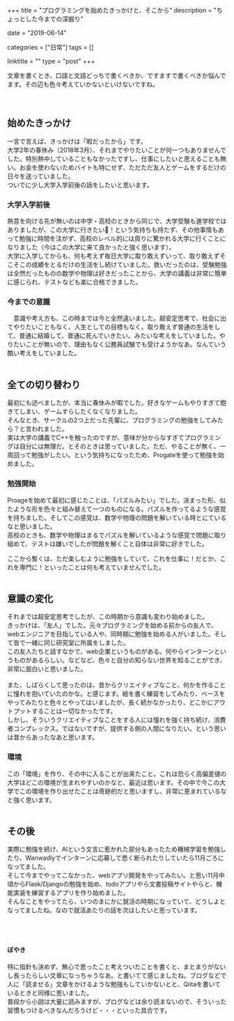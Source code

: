 +++
title = "プログラミングを始めたきっかけと、そこから"
description = "ちょっとした今までの深掘り"

date = "2019-06-14"

categories = ["日常"]
tags = []

linktitle = ""
type = "post"
+++

文章を書くとき、口語と文語どっちで書くべきか、ですますで書くべきか悩んでます。その辺も色々考えていかないといけないですね。
<br><br><br>


## 始めたきっかけ
一言で言えば、きっかけは「暇だったから」です。  
大学2年の春休み（2018年3月）、それまでやりたいことが何一つもありませんでした。特別熱中していることもなかったですし、仕事にしたいと思えることも無い。お金を使わないためバイトも特にせず、ただただ友人とゲームをするだけの日々を送っていました。  
ついでに少し大学入学前後の話をしたいと思います。

### 大学入学前後
熱意を向ける先が無いのは中学・高校のときから同じで、大学受験も進学校ではありましたが、この大学に行きたい！という気持ちも持たず、その他事情もあって勉強に時間を注がず、高校のレベル的には周りに驚かれる大学に行くことになりました（今はこの大学に来て良かったと強く思います）。  
大学に入学してからも、何も考えず毎日大学に取り敢えずいって、取り敢えずそこそこの成績をとるだけの生活をし続けていました。救いだったのは、受験勉強は全然だったものの数学や物理は好きだったことから、大学の講義は非常に簡単に感じられ、テストなども楽に合格できました。  

### 今までの意識
　意識や考え方も、この時までは今と全然違いました。超安定思考で、社会に出てやりたいこともなく、人生としての目標もなく。取り敢えず普通の生活をして、普通に結婚して、普通に死んでいきたい。みたいな考えをしていました。やりたいことが無いので、理由もなく公務員試験でも受けようかなあ。なんていう酷い考えをしていました。
<br><br>
## 全ての切り替わり
最初にも述べましたが、本当に春休みが暇でした。好きなゲームもやりすぎて飽きてしまい、ゲームすらしたくなくなりました。  
そんなとき、サークルの2つ上だった先輩に、プログラミングの勉強をしてみたら？と言われました。  
実は大学の講義でC++を触ったのですが、意味が分からなすぎてプログラミングは自分には無理だ。とそのときは思っていました。ただ、やることが無く、一周回って勉強がしたい。という気持ちになったため、Progateを使って勉強を始めました。  

### 勉強開始
Proageを始めて最初に感じたことは、「パズルみたい」でした。決まった形、似たような形を色々と組み替えて一つのものになる。パズルを作ってるような感覚を持ちました。そしてこの感覚は、数学や物理の問題を解いている時とにているなと思いました。  
高校のときも、数学や物理はまるでパズルを解いているような感覚で問題に取り組めて、テストは嫌いでしたが問題を解くこと自体は非常に好きでした。  
  
ここから暫くは、ただ楽しむように勉強をしていて、これを仕事に！だとか、これを専門に！といったことは何も考えていませんでした。
<br><br>
## 意識の変化
それまでは超安定思考でしたが、この時期から意識も変わり始めました。  
きっかけは、「友人」でした。元々プログラミングを始める前からの友人で、webエンジニアを目指している人や、同時期に勉強を始める人がいました。そして皆で一緒に同じ研究室に所属をしました。  
この友人たちと話すなかで、web企業というものがある。何やらインターンというものがあるらしい。などなど、色々と自分の知らない世界を知ることができ、非常に面白いと思いました。  
<br>
また、しばらくして思ったのは、昔からクリエイティブなこと、何かを作ることに憧れを抱いていたのかな。と感じます。絵を書く練習をしてみたり、ベースをやってみたりと色々とやってはいましたが、長く続かなかったり、どこかにアウトプットすることは一切なかったです。  
しかし、そういうクリエイティブなことをする人には憧れを強く持ち続け、消費者コンプレックス。ではないですが、提供する側の人間になりたい。という思いは昔からあったなあと思います。  

### 環境
この「環境」を作り、その中に入ることが出来たこと。これは恐らく高偏差値の大学ほどこの環境が生まれやすいのかなと、最近は思います。その中で今この大学でこの環境を作り出せたことは奇跡的だと思いますし、非常に恵まれているなと強く思います。
<br><br>
## その後
実際に勉強を続け、AIという文言に惹かれた部分もあったため機械学習を勉強したり、Wanwadlyでインターンに応募して悉く断られたりしていたら11月ごろになってました。  
そして今までやってこなかった、webアプリ開発をやってみたい。と思い11月中頃からFlask/Djangoの勉強を始め、todoアプリやら文書投稿サイトやらと、機能実装を練習するアプリを作り始めました。  
そんなことをやってたら、いつのまにかに就活の時期になっていて、どうしよとなってましたね。なので就活あたりの話を次はしたいと思っています。
<br><br><br><br>

#### ぼやき
特に指針も決めず、無心で思ったこと考えついたことを書くと、まとまりがないし長ったらしい文章になっちゃうなあ。と書いてて感じましたね。ブログなどで人に「読ませる」文章をかけるような勉強もしていかないとと、Qiitaを書いているときと同様に思いました。  
普段から小説は大量に読みますが、ブログなどは余り読まないので、そういった習慣もつけるべきなんだろうけど・・・といった具合です。